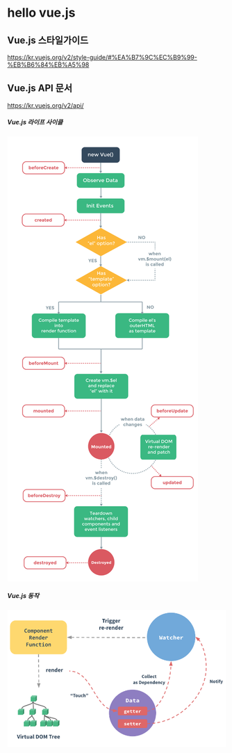 # hello vue.js

## Vue.js 스타일가이드
https://kr.vuejs.org/v2/style-guide/#%EA%B7%9C%EC%B9%99-%EB%B6%84%EB%A5%98

## Vue.js API 문서
https://kr.vuejs.org/v2/api/

##### Vue.js 라이프 사이클
<img src='./img/1_tnSXRrpLBYmfHnIagITlcg.png'>

##### Vue.js 동작
<img src='./img/9954F83E5AD97B0F2B.png'>